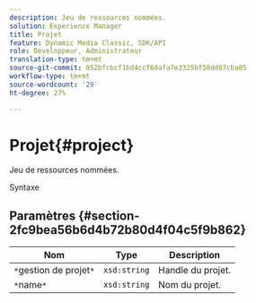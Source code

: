 ```yaml
---
description: Jeu de ressources nommées.
solution: Experience Manager
title: Projet
feature: Dynamic Media Classic, SDK/API
role: Développeur, Administrateur
translation-type: tm+mt
source-git-commit: 052bfcbcf1bd4ccf60afa7e3325bf58dd07cba85
workflow-type: tm+mt
source-wordcount: '29'
ht-degree: 27%

---
```



# Projet{#project}

Jeu de ressources nommées.

Syntaxe

## Paramètres {#section-2fc9bea56b6d4b72b80d4f04c5f9b862}

| Nom | Type | Description |
|---|---|---|
| `*`gestion de projet`*` | `xsd:string` | Handle du projet. |
| `*`name`*` | `xsd:string` | Nom du projet. |

